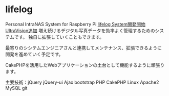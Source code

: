 # lifelog
Personal IntraNAS System for Raspberry Pi
<a href="http://pjfs.biz/wp/?p=86">lifelog System開発開始 UltraVision追加</a>
増え続けるデジタル写真データを効率よく管理するためのシステムです。
独自に拡張していくこともできます。

最寄りのシシテムエンジニアさんと連携してメンテナンス、拡張できるように
開発を進めていく予定です。

CakePHPを活用したWebアプリケーションの土台として機能するように頑張ります。

主要技術：jQuery jQuery-ui Ajax bootstrap PHP CakePHP Linux Apache2 MySQL git
